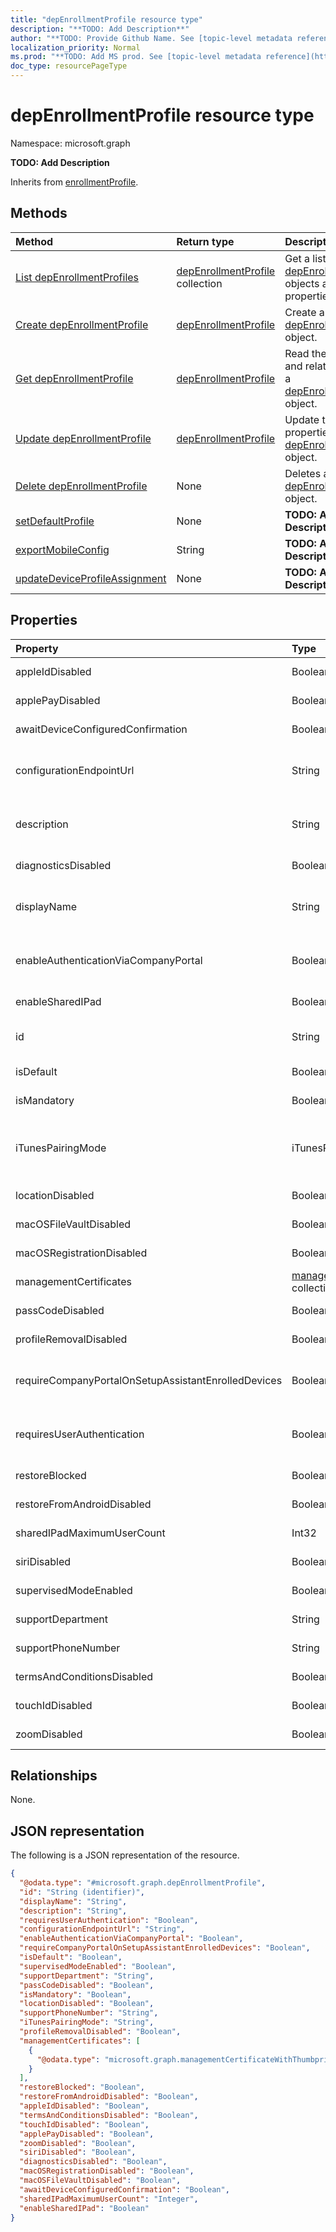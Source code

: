 ```yaml
---
title: "depEnrollmentProfile resource type"
description: "**TODO: Add Description**"
author: "**TODO: Provide Github Name. See [topic-level metadata reference](https://msgo.azurewebsites.net/add/document/guidelines/metadata.html#topic-level-metadata)**"
localization_priority: Normal
ms.prod: "**TODO: Add MS prod. See [topic-level metadata reference](https://msgo.azurewebsites.net/add/document/guidelines/metadata.html#topic-level-metadata)**"
doc_type: resourcePageType
---
```


# depEnrollmentProfile resource type

Namespace: microsoft.graph

**TODO: Add Description**


Inherits from [enrollmentProfile](../resources/enrollmentprofile.md).

## Methods
|Method|Return type|Description|
|:---|:---|:---|
|[List depEnrollmentProfiles](../api/depenrollmentprofile-list.md)|[depEnrollmentProfile](../resources/depenrollmentprofile.md) collection|Get a list of the [depEnrollmentProfile](../resources/depenrollmentprofile.md) objects and their properties.|
|[Create depEnrollmentProfile](../api/depenrollmentprofile-create.md)|[depEnrollmentProfile](../resources/depenrollmentprofile.md)|Create a new [depEnrollmentProfile](../resources/depenrollmentprofile.md) object.|
|[Get depEnrollmentProfile](../api/depenrollmentprofile-get.md)|[depEnrollmentProfile](../resources/depenrollmentprofile.md)|Read the properties and relationships of a [depEnrollmentProfile](../resources/depenrollmentprofile.md) object.|
|[Update depEnrollmentProfile](../api/depenrollmentprofile-update.md)|[depEnrollmentProfile](../resources/depenrollmentprofile.md)|Update the properties of a [depEnrollmentProfile](../resources/depenrollmentprofile.md) object.|
|[Delete depEnrollmentProfile](../api/depenrollmentprofile-delete.md)|None|Deletes a [depEnrollmentProfile](../resources/depenrollmentprofile.md) object.|
|[setDefaultProfile](../api/depenrollmentprofile-setdefaultprofile.md)|None|**TODO: Add Description**|
|[exportMobileConfig](../api/depenrollmentprofile-exportmobileconfig.md)|String|**TODO: Add Description**|
|[updateDeviceProfileAssignment](../api/depenrollmentprofile-updatedeviceprofileassignment.md)|None|**TODO: Add Description**|

## Properties
|Property|Type|Description|
|:---|:---|:---|
|appleIdDisabled|Boolean|**TODO: Add Description**|
|applePayDisabled|Boolean|**TODO: Add Description**|
|awaitDeviceConfiguredConfirmation|Boolean|**TODO: Add Description**|
|configurationEndpointUrl|String|**TODO: Add Description** Inherited from [enrollmentProfile](../resources/intune-enrollmentprofile.md)|
|description|String|**TODO: Add Description** Inherited from [enrollmentProfile](../resources/intune-enrollmentprofile.md)|
|diagnosticsDisabled|Boolean|**TODO: Add Description**|
|displayName|String|**TODO: Add Description** Inherited from [enrollmentProfile](../resources/intune-enrollmentprofile.md)|
|enableAuthenticationViaCompanyPortal|Boolean|**TODO: Add Description** Inherited from [enrollmentProfile](../resources/intune-enrollmentprofile.md)|
|enableSharedIPad|Boolean|**TODO: Add Description**|
|id|String|**TODO: Add Description** Inherited from [entity](../resources/entity.md)|
|isDefault|Boolean|**TODO: Add Description**|
|isMandatory|Boolean|**TODO: Add Description**|
|iTunesPairingMode|iTunesPairingMode|**TODO: Add Description**. Possible values are: `disallow`, `allow`, `requiresCertificate`.|
|locationDisabled|Boolean|**TODO: Add Description**|
|macOSFileVaultDisabled|Boolean|**TODO: Add Description**|
|macOSRegistrationDisabled|Boolean|**TODO: Add Description**|
|managementCertificates|[managementCertificateWithThumbprint](../resources/intune-managementcertificatewiththumbprint.md) collection|**TODO: Add Description**|
|passCodeDisabled|Boolean|**TODO: Add Description**|
|profileRemovalDisabled|Boolean|**TODO: Add Description**|
|requireCompanyPortalOnSetupAssistantEnrolledDevices|Boolean|**TODO: Add Description** Inherited from [enrollmentProfile](../resources/intune-enrollmentprofile.md)|
|requiresUserAuthentication|Boolean|**TODO: Add Description** Inherited from [enrollmentProfile](../resources/intune-enrollmentprofile.md)|
|restoreBlocked|Boolean|**TODO: Add Description**|
|restoreFromAndroidDisabled|Boolean|**TODO: Add Description**|
|sharedIPadMaximumUserCount|Int32|**TODO: Add Description**|
|siriDisabled|Boolean|**TODO: Add Description**|
|supervisedModeEnabled|Boolean|**TODO: Add Description**|
|supportDepartment|String|**TODO: Add Description**|
|supportPhoneNumber|String|**TODO: Add Description**|
|termsAndConditionsDisabled|Boolean|**TODO: Add Description**|
|touchIdDisabled|Boolean|**TODO: Add Description**|
|zoomDisabled|Boolean|**TODO: Add Description**|

## Relationships
None.

## JSON representation
The following is a JSON representation of the resource.
<!-- {
  "blockType": "resource",
  "keyProperty": "id",
  "@odata.type": "microsoft.graph.depEnrollmentProfile",
  "baseType": "microsoft.graph.enrollmentProfile",
  "openType": false
}
-->
``` json
{
  "@odata.type": "#microsoft.graph.depEnrollmentProfile",
  "id": "String (identifier)",
  "displayName": "String",
  "description": "String",
  "requiresUserAuthentication": "Boolean",
  "configurationEndpointUrl": "String",
  "enableAuthenticationViaCompanyPortal": "Boolean",
  "requireCompanyPortalOnSetupAssistantEnrolledDevices": "Boolean",
  "isDefault": "Boolean",
  "supervisedModeEnabled": "Boolean",
  "supportDepartment": "String",
  "passCodeDisabled": "Boolean",
  "isMandatory": "Boolean",
  "locationDisabled": "Boolean",
  "supportPhoneNumber": "String",
  "iTunesPairingMode": "String",
  "profileRemovalDisabled": "Boolean",
  "managementCertificates": [
    {
      "@odata.type": "microsoft.graph.managementCertificateWithThumbprint"
    }
  ],
  "restoreBlocked": "Boolean",
  "restoreFromAndroidDisabled": "Boolean",
  "appleIdDisabled": "Boolean",
  "termsAndConditionsDisabled": "Boolean",
  "touchIdDisabled": "Boolean",
  "applePayDisabled": "Boolean",
  "zoomDisabled": "Boolean",
  "siriDisabled": "Boolean",
  "diagnosticsDisabled": "Boolean",
  "macOSRegistrationDisabled": "Boolean",
  "macOSFileVaultDisabled": "Boolean",
  "awaitDeviceConfiguredConfirmation": "Boolean",
  "sharedIPadMaximumUserCount": "Integer",
  "enableSharedIPad": "Boolean"
}
```

